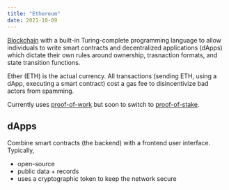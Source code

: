 ```yaml
---
title: "Ethereum"
date: 2021-10-09
---
```


[Blockchain](thoughts/blockchain.md) with a built-in Turing-complete programming language to allow individuals to write smart contracts and decentralized applications (dApps) which dictate their own rules around ownership, trasnaction formats, and state transition functions.

Ether (ETH) is the actual currency. All transactions (sending ETH, using a dApp, executing a smart contract) cost a gas fee to disincentivize bad actors from spamming.

Currently uses [proof-of-work](thoughts/proof-of-work.md) but soon to switch to [proof-of-stake](thoughts/proof-of-stake.md).

## dApps
Combine smart contracts (the backend) with a frontend user interface. Typically,
- open-source
- public data + records
- uses a cryptographic token to keep the network secure